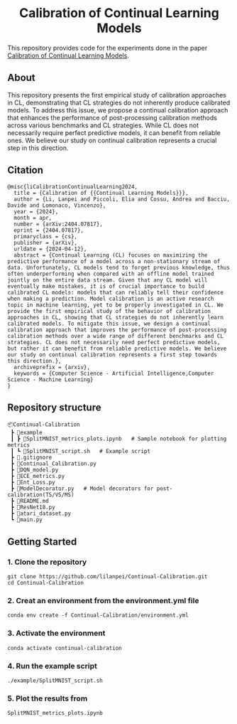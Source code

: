 <div align="center">
  <h1 align="center">Calibration of Continual Learning Models</h1>
</div>

This repository provides code for the experiments done in the paper [Calibration of Continual Learning Models](https://arxiv.org/abs/2404.07817). 

## About
This repository presents the first empirical study of calibration approaches in CL, demonstrating that CL strategies do not inherently produce calibrated models. To address this issue, we propose a continual calibration approach that enhances the performance of post-processing calibration methods across various benchmarks and CL strategies. While CL does not necessarily require perfect predictive models, it can benefit from reliable ones. We believe our study on continual calibration represents a crucial step in this direction.

## Citation
```
@misc{liCalibrationContinualLearning2024,
  title = {Calibration of {{Continual Learning Models}}},
  author = {Li, Lanpei and Piccoli, Elia and Cossu, Andrea and Bacciu, Davide and Lomonaco, Vincenzo},
  year = {2024},
  month = apr,
  number = {arXiv:2404.07817},
  eprint = {2404.07817},
  primaryclass = {cs},
  publisher = {arXiv},
  urldate = {2024-04-12},
  abstract = {Continual Learning (CL) focuses on maximizing the predictive performance of a model across a non-stationary stream of data. Unfortunately, CL models tend to forget previous knowledge, thus often underperforming when compared with an offline model trained jointly on the entire data stream. Given that any CL model will eventually make mistakes, it is of crucial importance to build calibrated CL models: models that can reliably tell their confidence when making a prediction. Model calibration is an active research topic in machine learning, yet to be properly investigated in CL. We provide the first empirical study of the behavior of calibration approaches in CL, showing that CL strategies do not inherently learn calibrated models. To mitigate this issue, we design a continual calibration approach that improves the performance of post-processing calibration methods over a wide range of different benchmarks and CL strategies. CL does not necessarily need perfect predictive models, but rather it can benefit from reliable predictive models. We believe our study on continual calibration represents a first step towards this direction.},
  archiveprefix = {arxiv},
  keywords = {Computer Science - Artificial Intelligence,Computer Science - Machine Learning}
}
```

## Repository structure
```
📦Continual-Calibration
 ┣ 📂example 
 ┃ ┣ 📜SplitMNIST_metrics_plots.ipynb   # Sample notebook for plotting metrics
 ┃ ┗ 📜SplitMNIST_script.sh   # Example script
 ┣ 📜.gitignore
 ┣ 📜Continual_Calibration.py 
 ┣ 📜DQN_model.py
 ┣ 📜ECE_metrics.py
 ┣ 📜Ent_Loss.py
 ┣ 📜ModelDecorator.py   # Model decorators for post-calibration(TS/VS/MS)
 ┣ 📜README.md
 ┣ 📜ResNet18.py
 ┣ 📜atari_dataset.py
 ┗ 📜main.py
```

## Getting Started

### 1. Clone the repository
```shell
git clone https://github.com/lilanpei/Continual-Calibration.git
cd Continual-Calibration
```
### 2. Creat an environment from the environment.yml file
```shell
conda env create -f Continual-Calibration/environment.yml
```
### 3. Activate the environment
```shell
conda activate continual-calibration
```
### 4. Run the example script
```shell
./example/SplitMNIST_script.sh
```   

### 5. Plot the results from 
```
SplitMNIST_metrics_plots.ipynb
```
